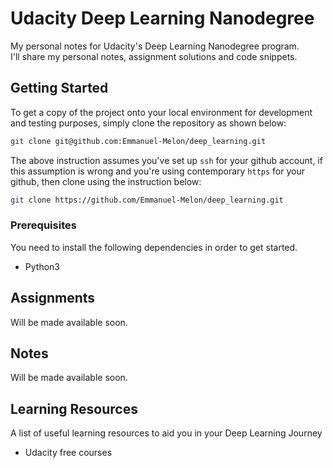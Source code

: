 # Udacity Deep Learning Nanodegree
My personal notes for Udacity's Deep Learning Nanodegree program.  
I'll share my personal notes, assignment solutions and code snippets.

## Getting Started

To get a copy of the project onto your local environment for development and testing purposes, simply clone the repository as shown below:

```sh
git clone git@github.com:Emmanuel-Melon/deep_learning.git
```

The above instruction assumes you've set up `ssh` for your github account, if this assumption is wrong and you're using contemporary `https` for your github, then clone using the instruction below:

```sh
git clone https://github.com/Emmanuel-Melon/deep_learning.git
```

### Prerequisites
You need to install the following dependencies in order to get started.
- Python3

## Assignments
Will be made available soon.
## Notes
Will be made available soon.

## Learning Resources
A list of useful learning resources to aid you in your Deep Learning Journey
- Udacity free courses
